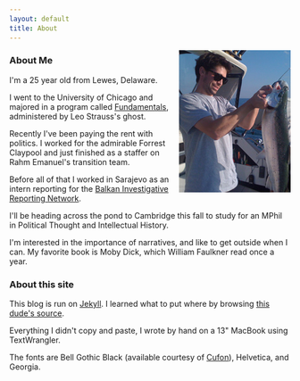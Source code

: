 ```yaml
---
layout: default
title: About
---
```


<img src="/images/bio_photo.jpg" style="float:right;"/>

<h3>About Me</h3>

I'm a 25 year old from Lewes, Delaware.

I went to the University of Chicago and majored in a program called [Fundamentals](http://fundamentals.uchicago.edu/Welcome.html), administered by Leo Strauss's ghost.

Recently I've been paying the rent with politics. I worked for the admirable Forrest Claypool and just finished as a staffer on Rahm Emanuel's transition team.

Before all of that I worked in Sarajevo as an intern reporting for the [Balkan Investigative Reporting Network](http://www.balkaninsight.com/en/page/all-balkans-home).

I'll be heading across the pond to Cambridge this fall to study for an MPhil in Political Thought and Intellectual History.

I'm interested in the importance of narratives, and like to get outside when I can. My favorite book is Moby Dick, which William Faulkner read once a year.

<h3>About this site</h3>

This blog is run on [Jekyll](https://github.com/mojombo/jekyll). I learned what to put where by browsing [this dude's source](https://github.com/harperreed/harperreed-blog).

Everything I didn't copy and paste, I wrote by hand on a 13" MacBook using TextWrangler.

The fonts are Bell Gothic Black (available courtesy of [Cufon](http://cufon.shoqolate.com/generate/)), Helvetica, and Georgia.